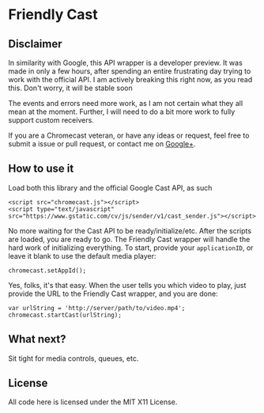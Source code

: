 # Friendly Cast


## Disclaimer

In similarity with Google, this API wrapper is a developer preview. It was made in only a few hours, after spending an entire frustrating day trying to work with the official API. I am actively breaking this right now, as you read this. Don't worry, it will be stable soon

The events and errors need more work, as I am not certain what they all mean at the moment. Further, I will need to do a bit more work to fully support custom receivers.

If you are a Chromecast veteran, or have any ideas or request, feel free to submit a issue or pull request, or contact me on [Google+](https://www.google.com/+KirilVatev).

## How to use it

Load both this library and the official Google Cast API, as such

    <script src="chromecast.js"></script>
    <script type="text/javascript" src="https://www.gstatic.com/cv/js/sender/v1/cast_sender.js"></script>

No more waiting for the Cast API to be ready/initialize/etc. After the scripts are loaded, you are ready to go. The Friendly Cast wrapper will handle the hard work of initializing everything. To start, provide your `applicationID`, or leave it blank to use the default media player:

    chromecast.setAppId();
    
Yes, folks, it's that easy. When the user tells you which video to play, just provide the URL to the Friendly Cast wrapper, and you are done:

    var urlString = 'http://server/path/to/video.mp4';
    chromecast.startCast(urlString);
    
## What next?

Sit tight for media controls, queues, etc.

## License

All code here is licensed under the MIT X11 License.